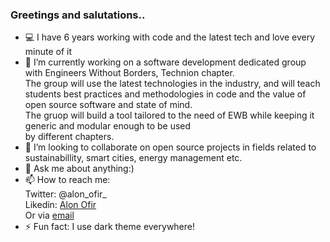 ### Greetings and salutations..

- :computer: I have 6 years working with code and the latest tech and love every minute of it
- 🔭 I’m currently working on a software development dedicated group with Engineers Without Borders, Technion chapter.  
  The group will use the latest technologies in the industry, and will teach  
  students best practices and methodologies in code and the value of open source software and state of mind.  
  The gruop will build a tool tailored to the need of EWB while keeping it generic and modular enough to be used  
  by different chapters.
- 👯 I’m looking to collaborate on open source projects in fields related to sustainabillity, smart cities, energy management etc.
- 💬 Ask me about anything:)
- 📫 How to reach me:     
  Twitter: @alon_ofir_  
  Likedin: [Alon Ofir](https://www.linkedin.com/in/alon-ofir)  
  Or via [email](alonof27@gmail.com)  
- ⚡ Fun fact: I use dark theme everywhere!
